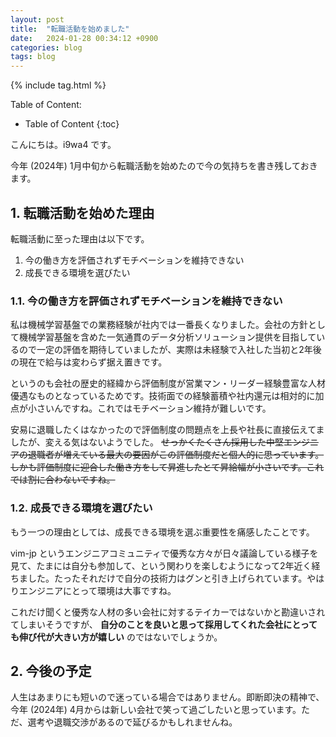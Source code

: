```yaml
---
layout: post
title:  "転職活動を始めました"
date:   2024-01-28 00:34:12 +0900
categories: blog
tags: blog
---
```


{% include tag.html %}

Table of Content:
- Table of Content
{:toc}

<!-- # h1 -->

こんにちは。i9wa4 です。

今年 (2024年) 1月中旬から転職活動を始めたので今の気持ちを書き残しておきます。

## 1. 転職活動を始めた理由

転職活動に至った理由は以下です。

1. 今の働き方を評価されずモチベーションを維持できない
1. 成長できる環境を選びたい

### 1.1. 今の働き方を評価されずモチベーションを維持できない

私は機械学習基盤での業務経験が社内では一番長くなりました。会社の方針として機械学習基盤を含めた一気通貫のデータ分析ソリューション提供を目指しているので一定の評価を期待していましたが、実際は未経験で入社した当初と2年後の現在で給与は変わらず据え置きです。

というのも会社の歴史的経緯から評価制度が営業マン・リーダー経験豊富な人材優遇なものとなっているためです。技術面での経験蓄積や社内還元は相対的に加点が小さいんですね。これではモチベーション維持が難しいです。

安易に退職したくはなかったので評価制度の問題点を上長や社長に直接伝えてましたが、変える気はないようでした。 ~~せっかくたくさん採用した中堅エンジニアの退職者が増えている最大の要因がこの評価制度だと個人的に思っています。しかも評価制度に迎合した働き方をして昇進したとて昇給幅が小さいです。これでは割に合わないですね。~~

### 1.2. 成長できる環境を選びたい

もう一つの理由としては、成長できる環境を選ぶ重要性を痛感したことです。

vim-jp というエンジニアコミュニティで優秀な方々が日々議論している様子を見て、たまには自分も参加して、という関わりを楽しむようになって2年近く経ちました。たったそれだけで自分の技術力はグンと引き上げられています。やはりエンジニアにとって環境は大事ですね。

これだけ聞くと優秀な人材の多い会社に対するテイカーではないかと勘違いされてしまいそうですが、 **自分のことを良いと思って採用してくれた会社にとっても伸び代が大きい方が嬉しい** のではないでしょうか。

## 2. 今後の予定

人生はあまりにも短いので迷っている場合ではありません。即断即決の精神で、今年 (2024年) 4月からは新しい会社で笑って過ごしたいと思っています。ただ、選考や退職交渉があるので延びるかもしれませんね。
